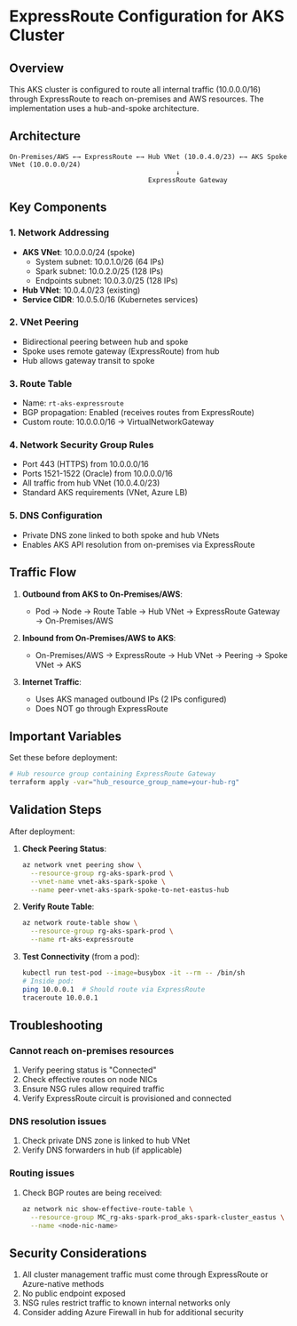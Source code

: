 # ExpressRoute Configuration for AKS Cluster

## Overview

This AKS cluster is configured to route all internal traffic (10.0.0.0/16) through ExpressRoute to reach on-premises and AWS resources. The implementation uses a hub-and-spoke architecture.

## Architecture

```
On-Premises/AWS ←→ ExpressRoute ←→ Hub VNet (10.0.4.0/23) ←→ AKS Spoke VNet (10.0.0.0/24)
                                          ↓
                                   ExpressRoute Gateway
```

## Key Components

### 1. Network Addressing
- **AKS VNet**: 10.0.0.0/24 (spoke)
  - System subnet: 10.0.1.0/26 (64 IPs)
  - Spark subnet: 10.0.2.0/25 (128 IPs)
  - Endpoints subnet: 10.0.3.0/25 (128 IPs)
- **Hub VNet**: 10.0.4.0/23 (existing)
- **Service CIDR**: 10.0.5.0/16 (Kubernetes services)

### 2. VNet Peering
- Bidirectional peering between hub and spoke
- Spoke uses remote gateway (ExpressRoute) from hub
- Hub allows gateway transit to spoke

### 3. Route Table
- Name: `rt-aks-expressroute`
- BGP propagation: Enabled (receives routes from ExpressRoute)
- Custom route: 10.0.0.0/16 → VirtualNetworkGateway

### 4. Network Security Group Rules
- Port 443 (HTTPS) from 10.0.0.0/16
- Ports 1521-1522 (Oracle) from 10.0.0.0/16
- All traffic from hub VNet (10.0.4.0/23)
- Standard AKS requirements (VNet, Azure LB)

### 5. DNS Configuration
- Private DNS zone linked to both spoke and hub VNets
- Enables AKS API resolution from on-premises via ExpressRoute

## Traffic Flow

1. **Outbound from AKS to On-Premises/AWS**:
   - Pod → Node → Route Table → Hub VNet → ExpressRoute Gateway → On-Premises/AWS

2. **Inbound from On-Premises/AWS to AKS**:
   - On-Premises/AWS → ExpressRoute → Hub VNet → Peering → Spoke VNet → AKS

3. **Internet Traffic**:
   - Uses AKS managed outbound IPs (2 IPs configured)
   - Does NOT go through ExpressRoute

## Important Variables

Set these before deployment:
```bash
# Hub resource group containing ExpressRoute Gateway
terraform apply -var="hub_resource_group_name=your-hub-rg"
```

## Validation Steps

After deployment:

1. **Check Peering Status**:
   ```bash
   az network vnet peering show \
     --resource-group rg-aks-spark-prod \
     --vnet-name vnet-aks-spark-spoke \
     --name peer-vnet-aks-spark-spoke-to-net-eastus-hub
   ```

2. **Verify Route Table**:
   ```bash
   az network route-table show \
     --resource-group rg-aks-spark-prod \
     --name rt-aks-expressroute
   ```

3. **Test Connectivity** (from a pod):
   ```bash
   kubectl run test-pod --image=busybox -it --rm -- /bin/sh
   # Inside pod:
   ping 10.0.0.1  # Should route via ExpressRoute
   traceroute 10.0.0.1
   ```

## Troubleshooting

### Cannot reach on-premises resources
1. Verify peering status is "Connected"
2. Check effective routes on node NICs
3. Ensure NSG rules allow required traffic
4. Verify ExpressRoute circuit is provisioned and connected

### DNS resolution issues
1. Check private DNS zone is linked to hub VNet
2. Verify DNS forwarders in hub (if applicable)

### Routing issues
1. Check BGP routes are being received:
   ```bash
   az network nic show-effective-route-table \
     --resource-group MC_rg-aks-spark-prod_aks-spark-cluster_eastus \
     --name <node-nic-name>
   ```

## Security Considerations

1. All cluster management traffic must come through ExpressRoute or Azure-native methods
2. No public endpoint exposed
3. NSG rules restrict traffic to known internal networks only
4. Consider adding Azure Firewall in hub for additional security